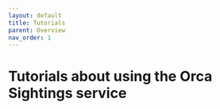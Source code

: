 ```yaml
---
layout: default
title: Tutorials
parent: Overview
nav_order: 1
---
```


# Tutorials about using the Orca Sightings service
